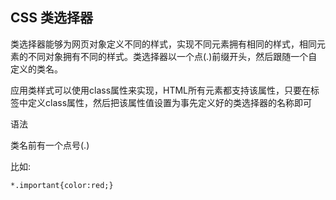 ## CSS 类选择器

   类选择器能够为网页对象定义不同的样式，实现不同元素拥有相同的样式，相同元素的不同对象拥有不同的样式。类选择器以一个点\(.\)前缀开头，然后跟随一个自定义的类名。

  应用类样式可以使用class属性来实现，HTML所有元素都支持该属性，只要在标签中定义class属性，然后把该属性值设置为事先定义好的类选择器的名称即可

语法

类名前有一个点号\(.\)

比如:

```
*.important{color:red;}
```



